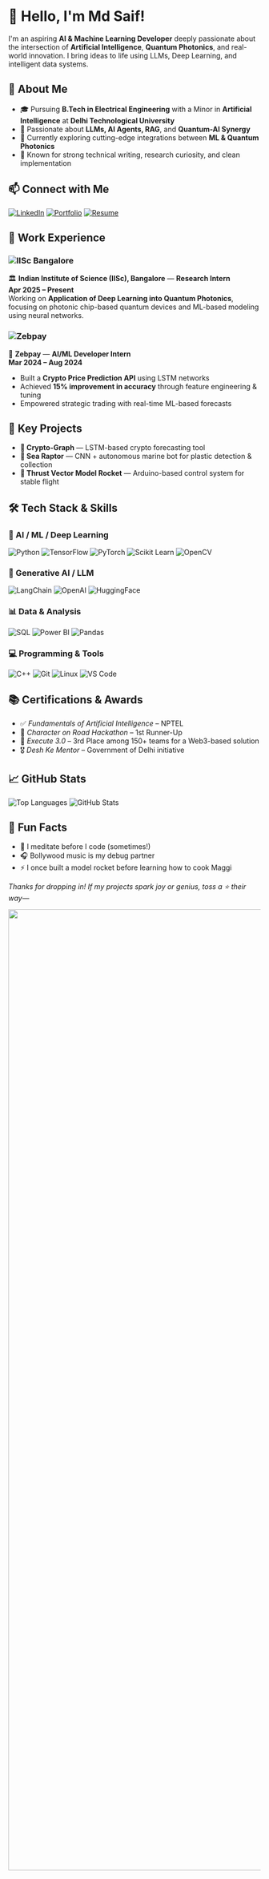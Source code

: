 # 👋 Hello, I'm Md Saif!

I'm an aspiring **AI & Machine Learning Developer** deeply passionate about the intersection of **Artificial Intelligence**, **Quantum Photonics**, and real-world innovation. I bring ideas to life using LLMs, Deep Learning, and intelligent data systems.



## 🧠 About Me

- 🎓 Pursuing **B.Tech in Electrical Engineering** with a Minor in **Artificial Intelligence** at **Delhi Technological University**
- 🧪 Passionate about **LLMs, AI Agents, RAG**, and **Quantum-AI Synergy**
- 🤖 Currently exploring cutting-edge integrations between **ML & Quantum Photonics**
- 💬 Known for strong technical writing, research curiosity, and clean implementation

## 📫 Connect with Me
[![LinkedIn](https://img.shields.io/badge/-LinkedIn-0A66C2?style=flat&logo=linkedin&logoColor=white)](https://www.linkedin.com/in/md-saif-ahmed-51bbb4202/)
[![Portfolio](https://img.shields.io/badge/-Portfolio-000?style=flat&logo=about-dot-me&logoColor=white)](https://sites.google.com/view/saif-portfolio/home)
[![Resume](https://img.shields.io/badge/-Resume-444?style=flat&logo=google-drive&logoColor=white)](https://drive.google.com/file/d/1YsZ7L-09Hrno_BNpBRHzvzQM1w4Y3Zrf/view?usp=sharing)

## 💼 Work Experience

### ![IISc Bangalore](https://img.shields.io/badge/IISc%20Bangalore-Research%20Intern-blue?style=for-the-badge&logo=academia&logoColor=white)
 🏛️ **Indian Institute of Science (IISc), Bangalore** — **Research Intern**  
**Apr 2025 – Present**  
Working on **Application of Deep Learning into Quantum Photonics**, focusing on photonic chip-based quantum devices and ML-based modeling using neural networks.
### ![Zebpay](https://img.shields.io/badge/Zebpay-AI%2FML%20Intern-darkblue?style=for-the-badge&logo=bitcoin&logoColor=white)
 🏢  **Zebpay** — **AI/ML Developer Intern**  
**Mar 2024 – Aug 2024**  
- Built a **Crypto Price Prediction API** using LSTM networks  
- Achieved **15% improvement in accuracy** through feature engineering & tuning  
- Empowered strategic trading with real-time ML-based forecasts


## 🧪 Key Projects

- **🔮 Crypto-Graph** — LSTM-based crypto forecasting tool
- **🌊 Sea Raptor** — CNN + autonomous marine bot for plastic detection & collection
- **🚀 Thrust Vector Model Rocket** — Arduino-based control system for stable flight


## 🛠️ Tech Stack & Skills

### 🧠 AI / ML / Deep Learning
![Python](https://img.shields.io/badge/Python-3776AB?style=flat&logo=python&logoColor=white)
![TensorFlow](https://img.shields.io/badge/TensorFlow-FF6F00?style=flat&logo=tensorflow&logoColor=white)
![PyTorch](https://img.shields.io/badge/PyTorch-EE4C2C?style=flat&logo=pytorch&logoColor=white)
![Scikit Learn](https://img.shields.io/badge/Scikit--Learn-F7931E?style=flat&logo=scikit-learn&logoColor=white)
![OpenCV](https://img.shields.io/badge/OpenCV-5C3EE8?style=flat&logo=opencv&logoColor=white)

### 🧠 Generative AI / LLM
![LangChain](https://img.shields.io/badge/LangChain-000000?style=flat&logo=chainlink&logoColor=white)
![OpenAI](https://img.shields.io/badge/OpenAI-412991?style=flat&logo=openai&logoColor=white)
![HuggingFace](https://img.shields.io/badge/HuggingFace-FCC624?style=flat&logo=huggingface&logoColor=black)

### 📊 Data & Analysis
![SQL](https://img.shields.io/badge/SQL-4479A1?style=flat&logo=mysql&logoColor=white)
![Power BI](https://img.shields.io/badge/PowerBI-F2C811?style=flat&logo=powerbi&logoColor=black)
![Pandas](https://img.shields.io/badge/Pandas-150458?style=flat&logo=pandas&logoColor=white)

### 💻 Programming & Tools
![C++](https://img.shields.io/badge/C++-00599C?style=flat&logo=c%2B%2B&logoColor=white)
![Git](https://img.shields.io/badge/Git-F05032?style=flat&logo=git&logoColor=white)
![Linux](https://img.shields.io/badge/Linux-FCC624?style=flat&logo=linux&logoColor=black)
![VS Code](https://img.shields.io/badge/VSCode-007ACC?style=flat&logo=visual-studio-code&logoColor=white)


## 📚 Certifications & Awards

- ✅ _Fundamentals of Artificial Intelligence_ – NPTEL  
- 🥈 _Character on Road Hackathon_ – 1st Runner-Up  
- 🥉 _Execute 3.0_ – 3rd Place among 150+ teams for a Web3-based solution  
- 🎖️ _Desh Ke Mentor_ – Government of Delhi initiative


## 📈 GitHub Stats
![Top Languages](https://github-readme-stats.vercel.app/api/top-langs/?username=saifahmed8521&layout=compact&theme=radical)
![GitHub Stats](https://github-readme-stats.vercel.app/api?username=saifahmed8521&show_icons=true&theme=radical)

## 🧩 Fun Facts
- 🧘 I meditate before I code (sometimes!)
- 🎧 Bollywood music is my debug partner
- ⚡ I once built a model rocket before learning how to cook Maggi


_Thanks for dropping in! If my projects spark joy or genius, toss a ⭐ their way—_


<p align="left">
  <img src="https://www.animatedimages.org/data/media/562/animated-line-image-0184.gif" width="1920" 
</p>


